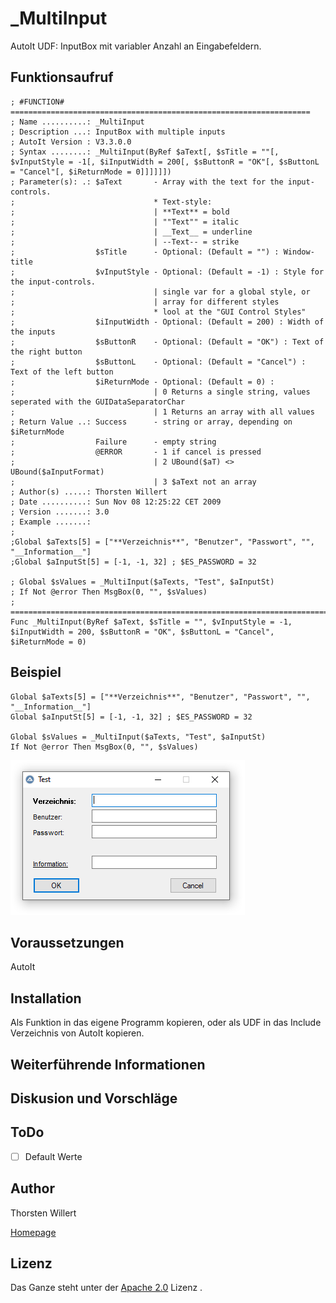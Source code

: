 # _MultiInput
AutoIt UDF: InputBox mit variabler Anzahl an Eingabefeldern.


## Funktionsaufruf

```autoit
; #FUNCTION# ===================================================================
; Name ..........: _MultiInput
; Description ...: InputBox with multiple inputs
; AutoIt Version : V3.3.0.0
; Syntax ........: _MultiInput(ByRef $aText[, $sTitle = ""[, $vInputStyle = -1[, $iInputWidth = 200[, $sButtonR = "OK"[, $sButtonL = "Cancel"[, $iReturnMode = 0]]]]]])
; Parameter(s): .: $aText       - Array with the text for the input-controls.
;                               * Text-style:
;                               | **Text** = bold
;                               | ""Text"" = italic
;                               | __Text__ = underline
;                               | --Text-- = strike
;                  $sTitle      - Optional: (Default = "") : Window-title
;                  $vInputStyle - Optional: (Default = -1) : Style for the input-controls.
;                               | single var for a global style, or
;                               | array for different styles
;                               * lool at the "GUI Control Styles"
;                  $iInputWidth - Optional: (Default = 200) : Width of the inputs
;                  $sButtonR    - Optional: (Default = "OK") : Text of the right button
;                  $sButtonL    - Optional: (Default = "Cancel") : Text of the left button
;                  $iReturnMode - Optional: (Default = 0) :
;                               | 0 Returns a single string, values seperated with the GUIDataSeparatorChar
;                               | 1 Returns an array with all values
; Return Value ..: Success      - string or array, depending on $iReturnMode
;                  Failure      - empty string
;                  @ERROR       - 1 if cancel is pressed
;                               | 2 UBound($aT) <> UBound($aInputFormat)
;                               | 3 $aText not an array
; Author(s) .....: Thorsten Willert
; Date ..........: Sun Nov 08 12:25:22 CET 2009
; Version .......: 3.0
; Example .......:
;
;Global $aTexts[5] = ["**Verzeichnis**", "Benutzer", "Passwort", "", "__Information__"]
;Global $aInputSt[5] = [-1, -1, 32] ; $ES_PASSWORD = 32

; Global $sValues = _MultiInput($aTexts, "Test", $aInputSt)
; If Not @error Then MsgBox(0, "", $sValues)
; ==============================================================================
Func _MultiInput(ByRef $aText, $sTitle = "", $vInputStyle = -1, $iInputWidth = 200, $sButtonR = "OK", $sButtonL = "Cancel", $iReturnMode = 0)
```

## Beispiel
```autoit
Global $aTexts[5] = ["**Verzeichnis**", "Benutzer", "Passwort", "", "__Information__"]
Global $aInputSt[5] = [-1, -1, 32] ; $ES_PASSWORD = 32

Global $sValues = _MultiInput($aTexts, "Test", $aInputSt)
If Not @error Then MsgBox(0, "", $sValues)
```

![MultiInput](/images/_MultiInput.png)

## Voraussetzungen

AutoIt


## Installation

Als Funktion in das eigene Programm kopieren, oder als UDF in das Include Verzeichnis von AutoIt kopieren.


## Weiterführende Informationen

## Diskusion und Vorschläge

## ToDo

- [ ] Default Werte

## Author
Thorsten Willert

[Homepage](http://www.thorsten-willert.de/)

## Lizenz
Das Ganze steht unter der [Apache 2.0](https://github.com/THWillert/HomeMatic_CSS/blob/master/LICENSE) Lizenz
.
